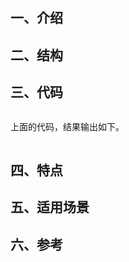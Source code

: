 #

## 一、介绍

## 二、结构

## 三、代码

```typescript

```

上面的代码，结果输出如下。

```typescript

```

## 四、特点

## 五、适用场景

## 六、参考
